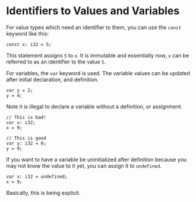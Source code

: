 # Identifiers to Values and Variables

For value types which need an identifier to them, you can use the `const` keyword like this:

```zig
const x: i32 = 5;
```

This statement assigns `5` to `x`. It is immutable and essentially now, `x` can be referred to as an identifier to the value `5`.

For variables, the `var` keyword is used. The variable values can be updated after initial declaration, and definition.

```zig
var y = 2;
y = 4;
```

Note it is illegal to declare a variable without a definition, or assignment.

```zig
// This is bad!
var x: i32;
x = 9;

// This is good
var y: i32 = 0;
y = 9;
```

If you want to have a variable be uninitialized after definition because you may not know the value to it yet, you can assign it to `undefined`.

```zig
var x: i32 = undefined;
x = 9;
```

Basically, this is being explicit.

